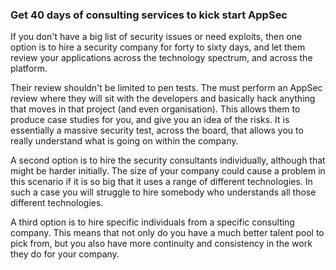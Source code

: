 ### Get 40 days of consulting services to kick start AppSec

If you don't have a big list of security issues or need exploits, then one option is to hire a security company for forty to sixty days, and let them review your applications across the technology spectrum, and across the platform.

Their review shouldn't be limited to pen tests. The must perform an AppSec review where they will sit with the developers and basically hack anything that moves in that project (and even organisation). This allows them to produce case studies for you, and give you an idea of the risks. It is essentially a massive security test, across the board, that allows you to really understand what is going on within the company.

A second option is to hire the security consultants individually, although that might be harder initially.  The size of your company could cause a problem in this scenario if it is so big that it uses a range of different technologies.  In such a case you will struggle to hire somebody who understands all those different technologies.

A third option is to hire specific individuals from a specific consulting company. This means that not only do you have a much better talent pool to pick from, but you also have more continuity and consistency in the work they do for your company.  
